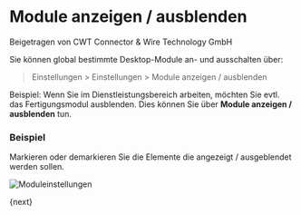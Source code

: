 # Module anzeigen / ausblenden
<span class="text-muted contributed-by">Beigetragen von CWT Connector & Wire Technology GmbH</span>

Sie können global bestimmte Desktop-Module an- und ausschalten über:

> Einstellungen > Einstellungen > Module anzeigen / ausblenden

Beispiel: Wenn Sie im Dienstleistungsbereich arbeiten, möchten Sie evtl. das Fertigungsmodul ausblenden. Dies können Sie über **Module anzeigen / ausblenden** tun.

### Beispiel

Markieren oder demarkieren Sie die Elemente die angezeigt / ausgeblendet werden sollen.

<img class="screenshot" alt="Moduleinstellungen" src="/assets/erpnext_docs/assets/img/setup/settings/show-hide-modules.png">

{next}
